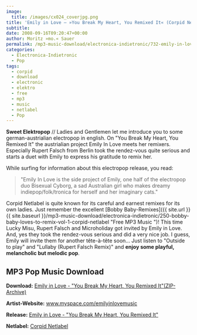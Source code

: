 ```yaml
---
image:
  title: /images/cx024_coverjpg.png
title: 'Emily in Love – »You Break My Heart, You Remixed It« (Corpid Netlabel)'
subtitle: 
date: 2008-09-16T09:20:47+00:00
author: Moritz »mo.« Sauer
permalink: /mp3-music-download/electronica-indietronic/732-emily-in-love-you-break-my-heart-you-remixed-it-corpid-netlabel
categories:
  - Electronica-Indietronic
  - Pop
tags:
  - corpid
  - download
  - electronic
  - elektro
  - free
  - mp3
  - music
  - netlabel
  - Pop
---
```

**Sweet Elektropop** // Ladies and Gentlemen let me introduce you to some german-austrialian electropop in english. On "You Break My Heart, You Remixed It" the austrialian project Emily In Love meets her remixers. Especially Rupert Falsch from Berlin took the rendez-vous quite serious and starts a duet with Emily to express his gratitude to remix her.
  
<!--more-->

<!--adsense-->

While surfing for information about this electropop release, you read:

> "Emily In Love is the side project of Emily, one half of the electropop duo Bisexual Cyborg, a sad Australian girl who makes dreamy indiepop/folk/tronica for herself and her imaginary cats."

Corpid Netlabel is quite known for its careful and earnest remixes for its own ladies. Just remember the excellent [Bobby Baby-Remixes]({{ site.url }}{{ site.baseurl }}/mp3-music-download/electronica-indietronic/250-bobby-baby-loves-to-remix-vol-1-corpid-netlabel "Free MP3 Music ")! This time Lucky Misu, Rupert Falsch and Microholiday got invited by Emily in Love. And, yes they took the rendez-vous serious and did a very nice job. I guess, Emily will invite them for another tête-à-tête soon... Just listen to "Outside to play" and "Lullaby (Rupert Falsch Remix)" and **enjoy some playful, melancholic but melodic pop**.

## MP3 Pop Music Download

**Download:** <a href="http://ia311233.us.archive.org/1/items/corpidex024a/corpidex024a_vbr_mp3.zip" target="_blank">Emily in Love - "You Break My Heart, You Remixed It"(ZIP-Archive)</a>
  
**Artist-Website:** <a href="http://www.myspace.com/emilyinlovemusic" target="_blank">www.myspace.com/emilyinlovemusic</a>
  
**Release:** <a href="http://www.corpid-label.de/releases/cx024/cx024.htm" target="_blank">Emily in Love - "You Break My Heart, You Remixed It"</a>
  
**Netlabel:** <a href="http://www.corpid-label.de" target="_blank">Corpid Netlabel</a>